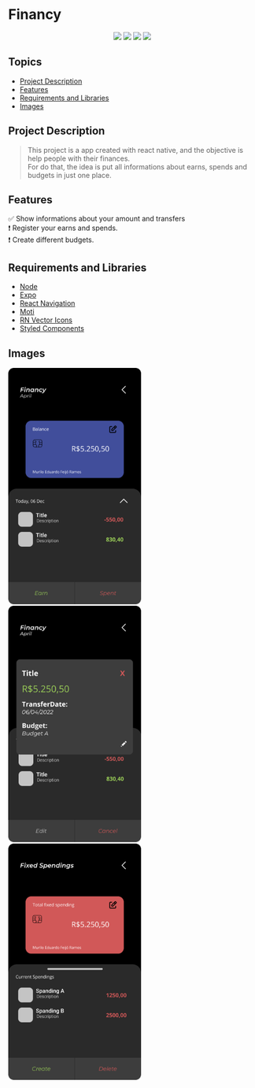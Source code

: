 # Financy

<p align="center">
  <img src="https://img.shields.io/static/v1?label=react native&message=framework&color=blue&style=for-the-badge&logo=react"/>
  <img src="https://img.shields.io/static/v1?label=JavaScript&message=Main Technology&color=blue&style=for-the-badge&logo=javascript"/>
  <img src="https://img.shields.io/static/v1?label=license&message=MIT&color=green&style=for-the-badge"/>
  <img src="https://img.shields.io/static/v1?label=status&message=in progress&color=orange&style=for-the-badge"/>
<p>

## Topics
- [Project Description](#project-description)
- [Features](#features)
- [Requirements and Libraries](#requirements-and-libraries)
- [Images](#images)
  
## Project Description

> This project is a app created with react native, and the objective is help people with their finances.  
For do that, the idea is put all informations about earns, spends and budgets in just one place.

## Features

:white_check_mark: Show informations about your amount and transfers  
:exclamation: Register your earns and spends.  
:exclamation: Create different budgets. 

## Requirements and Libraries
- [Node](https://nodejs.org/en/)
- [Expo](https://expo.dev/)
- [React Navigation](https://reactnavigation.org/)
- [Moti](https://moti.fyi/)
- [RN Vector Icons](https://oblador.github.io/react-native-vector-icons/)
- [Styled Components](https://styled-components.com/)

## Images

<div style={ flex-direction: 'row",}>
  <img src="https://github.com/MuriEdu/Financy/blob/main/assets/Home.png" width="270" height="480" /> 
  <img src="https://github.com/MuriEdu/Financy/blob/main/assets/Home%20-%20Transfer%20card%20(Debit).png" width="270" height="480" />
  <img src="https://github.com/MuriEdu/Financy/blob/main/assets/Fixed%20spendings.png" width="270" height="480" />
</div>
